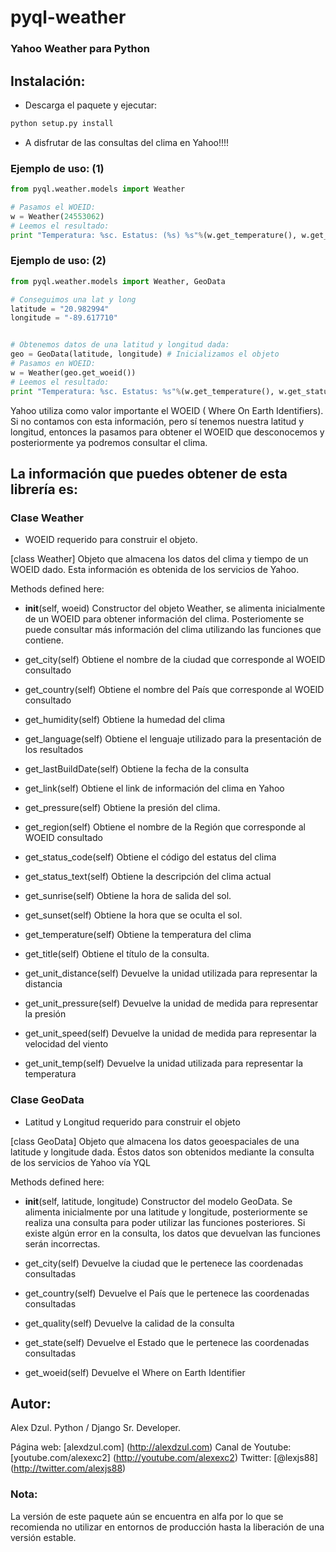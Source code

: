 pyql-weather
=================
### Yahoo Weather para Python


Instalación:
------------------------------------------------------------

+ Descarga el paquete y ejecutar:

```bash
python setup.py install
```

+ A disfrutar de las consultas del clima en Yahoo!!!!


### Ejemplo de uso: (1)

```python
from pyql.weather.models import Weather

# Pasamos el WOEID:
w = Weather(24553062)
# Leemos el resultado:
print "Temperatura: %sc. Estatus: (%s) %s"%(w.get_temperature(), w.get_status_code(), w.get_status_text())

```

### Ejemplo de uso: (2)

```python
from pyql.weather.models import Weather, GeoData

# Conseguimos una lat y long
latitude = "20.982994"
longitude = "-89.617710"


# Obtenemos datos de una latitud y longitud dada:
geo = GeoData(latitude, longitude) # Inicializamos el objeto
# Pasamos en WOEID:
w = Weather(geo.get_woeid())
# Leemos el resultado:
print "Temperatura: %sc. Estatus: %s"%(w.get_temperature(), w.get_status_text())

```

Yahoo utiliza como valor importante el WOEID ( Where On Earth Identifiers).
Si no contamos con esta información, pero sí tenemos nuestra latitud y longitud, entonces la pasamos
para obtener el WOEID que desconocemos y posteriormente ya podremos consultar el clima.



La información que puedes obtener de esta librería es:
----------------------------------------------------------------------------------------------------

### Clase Weather
+ WOEID requerido para construir el objeto.

[class Weather]
Objeto que almacena los datos del clima y tiempo de un WOEID dado. Esta información es obtenida de los
servicios de Yahoo.

Methods defined here:

+ __init__(self, woeid)
       Constructor del objeto Weather, se alimenta inicialmente de un WOEID para obtener información del clima.
       Posteriomente se puede consultar más información del clima utilizando las funciones que contiene.

+ get_city(self)
       Obtiene el nombre de la ciudad que corresponde al WOEID consultado

+ get_country(self)
      Obtiene el nombre del País que corresponde al WOEID consultado

+ get_humidity(self)
       Obtiene la humedad del clima

+ get_language(self)
     Obtiene el lenguaje utilizado para la presentación de los resultados

+ get_lastBuildDate(self)
       Obtiene la fecha de la consulta

+ get_link(self)
      Obtiene el link de información del clima en Yahoo

+ get_pressure(self)
      Obtiene la presión del clima.

+ get_region(self)
      Obtiene el nombre de la Región que corresponde al WOEID consultado

+ get_status_code(self)
      Obtiene el código del estatus del clima

+ get_status_text(self)
     Obtiene la descripción del clima actual

+ get_sunrise(self)
       Obtiene la hora de salida del sol.

+ get_sunset(self)
     Obtiene la hora que se oculta el sol.

+ get_temperature(self)
     Obtiene la temperatura del clima

+ get_title(self)
      Obtiene el título de la consulta.

+ get_unit_distance(self)
      Devuelve la unidad utilizada para representar la distancia

+ get_unit_pressure(self)
      Devuelve la unidad de medida para representar la presión

+ get_unit_speed(self)
      Devuelve la unidad de medida para representar la velocidad del viento

+ get_unit_temp(self)
     Devuelve la unidad utilizada para representar la temperatura


### Clase GeoData
+ Latitud y Longitud requerido para construir el objeto

[class GeoData]
  Objeto que almacena los datos geoespaciales de una latitude y longitude dada. Éstos datos son obtenidos
  mediante la consulta de los servicios de Yahoo vía YQL

Methods defined here:

+  __init__(self, latitude, longitude)
      Constructor del modelo GeoData. Se alimenta inicialmente por una latitude y longitude, posteriormente se
      realiza una consulta para poder utilizar las funciones posteriores. Si existe algún error en la consulta, los datos
      que devuelvan las funciones serán incorrectas.

+ get_city(self)
     Devuelve la ciudad que le pertenece las coordenadas consultadas

+ get_country(self)
      Devuelve el País que le pertenece las coordenadas consultadas

+ get_quality(self)
    Devuelve la calidad de la consulta

+ get_state(self)
     Devuelve el Estado que le pertenece las coordenadas consultadas

+ get_woeid(self)
     Devuelve el Where on Earth Identifier


Autor:
-------------------------------------------------------------
Alex Dzul.
Python / Django Sr. Developer.

Página web: [alexdzul.com] (http://alexdzul.com)
Canal de Youtube: [youtube.com/alexexc2] (http://youtube.com/alexexc2)
Twitter: [@lexjs88] (http://twitter.com/alexjs88)


### Nota:

La versión de este paquete aún se encuentra en alfa por lo que
se recomienda no utilizar en entornos de producción hasta la liberación
de una versión estable.